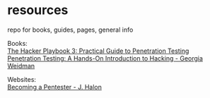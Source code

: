 # resources
repo for books, guides, pages, general info

Books:
  <br />
  <a href="https://www.amazon.com/Hacker-Playbook-Practical-Penetration-Testing-ebook/dp/B07CSPFYZ2">The Hacker Playbook 3: Practical Guide to Penetration Testing</a>
  <br />
  <a href="https://www.amazon.com/Penetration-Testing-Hands-Introduction-Hacking/dp/1593275641/ref=sr_1_1?ie=UTF8&qid=1535924579&sr=8-1&keywords=georgia+weidman">Penetration Testing: A Hands-On Introduction to Hacking - Georgia Weidman</a>

Websites:
  <br />
  <a href="https://jhalon.github.io/becoming-a-pentester/">Becoming a Pentester - J. Halon</a>

